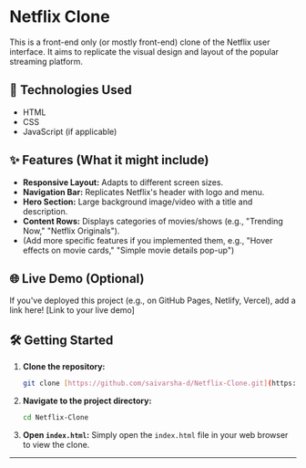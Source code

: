 # Netflix Clone

This is a front-end only (or mostly front-end) clone of the Netflix user interface. It aims to replicate the visual design and layout of the popular streaming platform.

## 🚀 Technologies Used

* HTML
* CSS
* JavaScript (if applicable)

## ✨ Features (What it might include)

* **Responsive Layout:** Adapts to different screen sizes.
* **Navigation Bar:** Replicates Netflix's header with logo and menu.
* **Hero Section:** Large background image/video with a title and description.
* **Content Rows:** Displays categories of movies/shows (e.g., "Trending Now," "Netflix Originals").
* (Add more specific features if you implemented them, e.g., "Hover effects on movie cards," "Simple movie details pop-up")

## 🌐 Live Demo (Optional)

If you've deployed this project (e.g., on GitHub Pages, Netlify, Vercel), add a link here!
[Link to your live demo]

## 🛠️ Getting Started

1.  **Clone the repository:**
    ```bash
    git clone [https://github.com/saivarsha-d/Netflix-Clone.git](https://github.com/saivarsha-d/Netflix-Clone.git)
    ```
2.  **Navigate to the project directory:**
    ```bash
    cd Netflix-Clone
    ```
3.  **Open `index.html`:**
    Simply open the `index.html` file in your web browser to view the clone.

---

